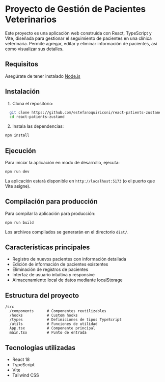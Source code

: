 # Proyecto de Gestión de Pacientes Veterinarios

Este proyecto es una aplicación web construida con React, TypeScript y Vite, diseñada para gestionar el seguimiento de pacientes en una clínica veterinaria. Permite agregar, editar y eliminar información de pacientes, así como visualizar sus detalles.

## Requisitos

Asegúrate de tener instalado [Node.js](https://nodejs.org/)

## Instalación

1. Clona el repositorio:

```bash
  git clone https://github.com/estefanoquiriconi/react-patients-zustand
  cd react-patients-zustand
```

2. Instala las dependencias:

```bash
npm install
```

## Ejecución

Para iniciar la aplicación en modo de desarrollo, ejecuta:

```bash
npm run dev
```

La aplicación estará disponible en `http://localhost:5173` (o el puerto que Vite asigne).

## Compilación para producción

Para compilar la aplicación para producción:

```bash
npm run build
```

Los archivos compilados se generarán en el directorio `dist/`.

## Características principales

- Registro de nuevos pacientes con información detallada
- Edición de información de pacientes existentes
- Eliminación de registros de pacientes
- Interfaz de usuario intuitiva y responsive
- Almacenamiento local de datos mediante localStorage

## Estructura del proyecto

```
/src
  /components      # Componentes reutilizables
  /hooks           # Custom hooks
  /types           # Definiciones de tipos TypeScript
  /utils           # Funciones de utilidad
  App.tsx          # Componente principal
  main.tsx         # Punto de entrada
```

## Tecnologías utilizadas

- React 18
- TypeScript
- Vite
- Tailwind CSS
